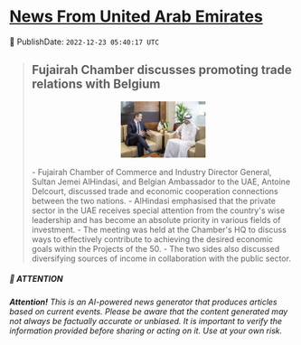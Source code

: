 [News From United Arab Emirates](https://github.com/UAE-Camel/News)
==========


📆 PublishDate: `2022-12-23 05:40:17 UTC`


> ## Fujairah Chamber discusses promoting trade relations with Belgium
><p align="center">  <img height="100" src="https://github.com/UAE-Camel/News/raw/main/images/1395303113759.png"></p>
> - Fujairah Chamber of Commerce and Industry Director General, Sultan Jemei AlHindasi, and Belgian Ambassador to the UAE, Antoine Delcourt, discussed trade and economic cooperation connections between the two nations.
> - AlHindasi emphasised that the private sector in the UAE receives special attention from the country's wise leadership and has become an absolute priority in various fields of investment.
> - The meeting was held at the Chamber's HQ to discuss ways to effectively contribute to achieving the desired economic goals within the Projects of the 50.
> - The two sides also discussed diversifying sources of income in collaboration with the public sector.


##### 📝 ATTENTION

###### **Attention!** This is an AI-powered news generator that produces articles based on current events. Please be aware that the content generated may not always be factually accurate or unbiased. It is important to verify the information provided before sharing or acting on it. Use at your own risk.
